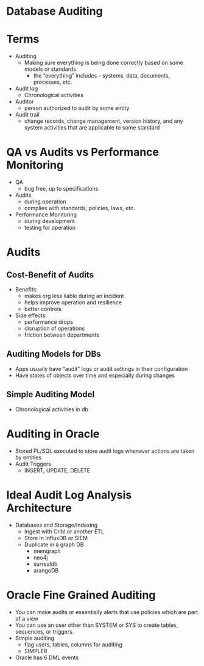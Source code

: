 # Database Auditing

# Terms

- Auditing
    - Making sure everything is being done correctly based on some models or standards
        - the “everything” includes - systems, data, documents, processes, etc.
- Audit log
    - Chronological activities
- Auditor
    - person authorized to audit by some entity
- Audit trail
    - change records, change management, version history, and any system activities that are applicable to some standard

# QA vs Audits vs Performance Monitoring

- QA
    - bug free, up to specifications
- Audits
    - during operation
    - complies with standards, policies, laws, etc.
- Performance Monitoring
    - during development
    - testing for operation

# Audits

## Cost-Benefit of Audits

- Benefits:
    - makes org less liable during an incident
    - helps improve operation and resilience
    - better controls
- Side effects:
    - performance drops
    - disruption of operations
    - friction between departments

## Auditing Models for DBs

- Apps usually have “audit” logs or audit settings in their configuration
- Have states of objects over time and especially during changes

## Simple Auditing Model

- Chronological activities in db

# Auditing in Oracle

- Stored PL/SQL executed to store audit logs whenever actions are taken by entities
- Audit Triggers
    - INSERT, UPDATE, DELETE

# Ideal Audit Log Analysis Architecture

- Databases and Storage/Indexing
    - Ingest with Cribl or another ETL
    - Store in InfluxDB or SIEM
    - Duplicate in a graph DB
        - memgraph
        - neo4j
        - surrealdb
        - arangoDB

# Oracle Fine Grained Auditing

- You can make audits or essentially alerts that use policies which are part of a view
- You can use an user other than SYSTEM or SYS to create tables, sequences, or triggers.
- Simple auditing
    - flag users, tables, columns for auditing
    - SIMPLER
- Oracle has 6 DML events